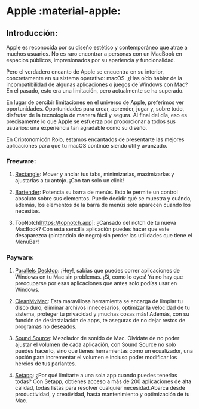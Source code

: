 # Apple :material-apple:

## Introducción:
Apple es reconocida por su diseño estético y contemporáneo que atrae a muchos usuarios. No es raro encontrar a personas con un MacBook en espacios públicos, impresionados por su apariencia y funcionalidad.

Pero el verdadero encanto de Apple se encuentra en su interior, concretamente en su sistema operativo: macOS. ¿Has oído hablar de la incompatibilidad de algunas aplicaciones o juegos de Windows con Mac? En el pasado, esto era una limitación, pero actualmente se ha superado.

En lugar de percibir limitaciones en el universo de Apple, preferimos ver oportunidades. Oportunidades para crear, aprender, jugar y, sobre todo, disfrutar de la tecnología de manera fácil y segura. Al final del día, eso es precisamente lo que Apple se esfuerza por proporcionar a todos sus usuarios: una experiencia tan agradable como su diseño.

En Criptonomicón Rolo, estamos encantados de presentarte las mejores aplicaciones para que tu macOS continúe siendo útil y avanzado.

### Freeware:

1. [Rectangle](https://rectangleapp.com):
Mover y anclar tus tabs, minimizarlas, maximizarlas y ajustarlas a tu antojo. ¡Con tan solo un click!

2. [Bartender](https://www.macbartender.com):
Potencia su barra de menús. Esto le permite un control absoluto sobre sus elementos. Puede decidir qué se muestra y cuándo, además, los elementos de la barra de menús solo aparecen cuando los necesitas.

3. TopNotch[https://topnotch.app]:
¿Cansado del notch de tu nueva MacBook? Con esta sencilla aplicación puedes hacer que este desaparezca (pintandolo de negro) sin perder las utilidades que tiene el MenuBar!

### Payware:
1. [Parallels Desktop](https://www.parallels.com/es/):
¡Hey!, sabias que puedes correr aplicaciones de Windows en tu Mac sin problemas. ¡Sí, como lo oyes! Ya no hay que preocuparse por esas  aplicaciones que antes solo podías usar en Windows. 

2. [CleanMyMac](https://cleanmymac.com):
Esta maravillosa herramienta se encarga de limpiar tu disco duro, eliminar archivos innecesarios, optimizar la velocidad de tu sistema, proteger tu privacidad y ¡muchas cosas más! Además, con su función de desinstalación de apps, te aseguras de no dejar restos de programas no deseados. 

3. [Sound Source](https://rogueamoeba.com/soundsource): 
Mezclador de sonido de Mac. Olvidate de no poder ajustar el volumen de cada aplicación, con Sound Source no solo puedes hacerlo, sino que tienes herramientas como un ecualizador, una opción para incrementar el volumen e incluso poder modificar los hercios de tus parlantes.

4. [Setapp](https://setapp.com/es):
¿Por qué limitarte a una sola app cuando puedes tenerlas todas? Con Setapp, obtienes acceso a más de 200 aplicaciones de alta calidad, todas listas para resolver cualquier necesidad.Abarca desde productividad, y creatividad, hasta mantenimiento y optimización de tu Mac.

